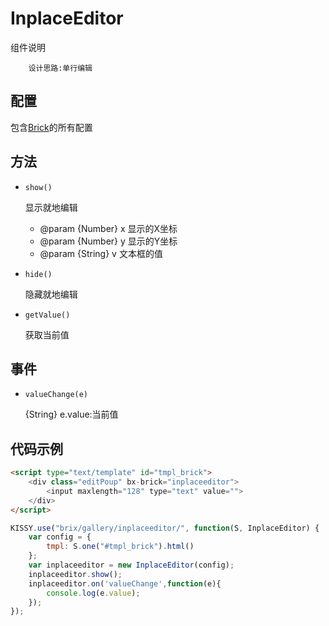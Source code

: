 # InplaceEditor

组件说明


        设计思路:单行编辑


## 配置

包含[Brick](/etaoux/brix/tree/master/docs/brick.md)的所有配置
	


## 方法


* `show()`

    显示就地编辑

    * @param  {Number} x 显示的X坐标
    * @param  {Number} y 显示的Y坐标
    * @param  {String} v 文本框的值

* `hide()`

    隐藏就地编辑

* `getValue()`

    获取当前值


## 事件


* `valueChange(e)`

    {String} e.value:当前值

## 代码示例
```html
<script type="text/template" id="tmpl_brick">
    <div class="editPoup" bx-brick="inplaceeditor">
        <input maxlength="128" type="text" value="">
    </div>
</script>
```
```javascript
KISSY.use("brix/gallery/inplaceeditor/", function(S, InplaceEditor) {
    var config = {
        tmpl: S.one("#tmpl_brick").html()
    };
    var inplaceeditor = new InplaceEditor(config);
    inplaceeditor.show();
    inplaceeditor.on('valueChange',function(e){
        console.log(e.value);
    });
});
```




